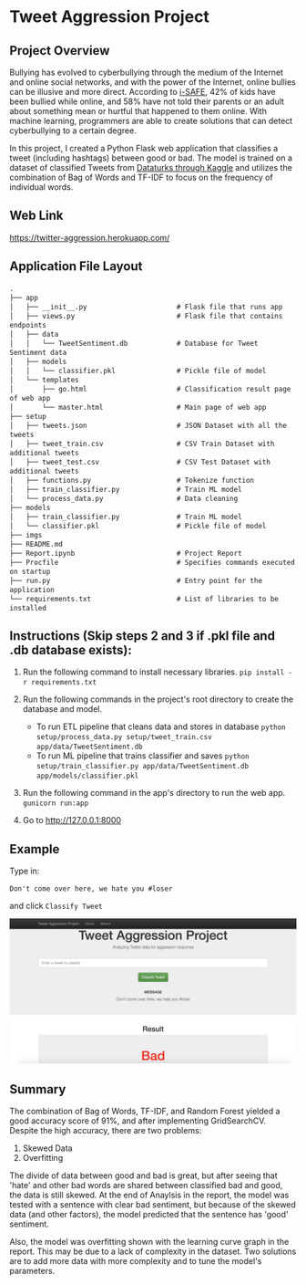 # Tweet Aggression Project

## Project Overview

Bullying has evolved to cyberbullying through the medium of the Internet and online social networks, and with the power of the Internet, online bullies can be illusive and more direct. According to [i-SAFE]( https://auth.isafe.org/outreach/media/media_cyber_bullying
), 42% of kids have been bullied while online, and 58% have not told their parents or an adult about something mean or hurtful that happened to them online. With machine learning, programmers are able to create solutions that can detect cyberbullying to a certain degree.

In this project, I created a Python Flask web application that classifies a tweet (including hashtags) between good or bad. The model is trained on a dataset of classified Tweets from [Dataturks through Kaggle](https://www.kaggle.com/dataturks/dataset-for-detection-of-cybertrolls) and utilizes the combination of Bag of Words and TF-IDF to focus on the frequency of individual words. 

## Web Link
https://twitter-aggression.herokuapp.com/

## Application File Layout

    .
    ├── app
    │   ├── __init__.py                      # Flask file that runs app
    │   ├── views.py                         # Flask file that contains endpoints
    │   ├── data
    │   │   └── TweetSentiment.db            # Database for Tweet Sentiment data
    │   ├── models
    │   │   └── classifier.pkl               # Pickle file of model  
    │   └── templates   
    │       ├── go.html                      # Classification result page of web app
    │       └── master.html                  # Main page of web app    
    ├── setup                   
    │   ├── tweets.json                      # JSON Dataset with all the tweets  
    │   ├── tweet_train.csv                  # CSV Train Dataset with additional tweets
    │   ├── tweet_test.csv                   # CSV Test Dataset with additional tweets
    │   ├── functions.py                     # Tokenize function
    │   ├── train_classifier.py              # Train ML model
    │   └── process_data.py                  # Data cleaning
    ├── models
    │   ├── train_classifier.py              # Train ML model      
    │   └── classifier.pkl                   # Pickle file of model  
    ├── imgs   
    ├── README.md
    ├── Report.ipynb                         # Project Report
    ├── Procfile                             # Specifies commands executed on startup
    ├── run.py                               # Entry point for the application
    └── requirements.txt                     # List of libraries to be installed

## Instructions (Skip steps 2 and 3 if .pkl file and .db database exists):
1. Run the following command to install necessary libraries.
    `pip install -r requirements.txt`

2. Run the following commands in the project's root directory to create the database and model.

    - To run ETL pipeline that cleans data and stores in database
        `python setup/process_data.py setup/tweet_train.csv app/data/TweetSentiment.db`
    - To run ML pipeline that trains classifier and saves
        `python setup/train_classifier.py app/data/TweetSentiment.db app/models/classifier.pkl`

3. Run the following command in the app's directory to run the web app.
    `gunicorn run:app`

4. Go to http://127.0.0.1:8000

## Example
Type in: 
```
Don't come over here, we hate you #loser
```
and click `Classify Tweet`

![Example](imgs/ex.png)


## Summary
The combination of Bag of Words, TF-IDF, and Random Forest yielded a good accuracy score of 91%, and after implementing GridSearchCV. Despite the high accuracy, there are two problems:
1. Skewed Data
2. Overfitting

The divide of data between good and bad is great, but after seeing that 'hate' and other bad words are shared between classified bad and good, the data is still skewed. At the end of Anaylsis in the report, the model was tested with a sentence with clear bad sentiment, but because of the skewed data (and other factors), the model predicted that the sentence has 'good' sentiment.

Also, the model was overfitting shown with the learning curve graph in the report. This may be due to a lack of complexity in the dataset. Two solutions are to add more data with more complexity and to tune the model's parameters.